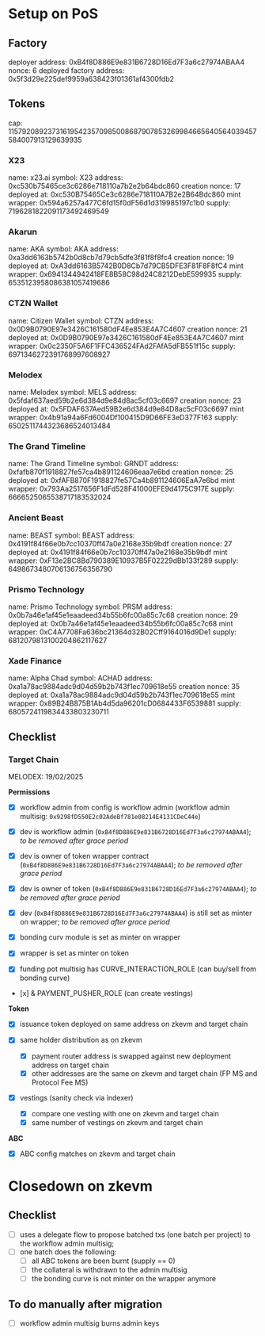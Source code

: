 # Setup on PoS

## Factory

deployer address: 0xB4f8D886E9e831B6728D16Ed7F3a6c27974ABAA4
nonce: 6
deployed factory address: 0x5f3d29e225def9959a638423f01361af4300fdb2

## Tokens

cap: 115792089237316195423570985008687907853269984665640564039457584007913129639935

### X23

name: x23.ai
symbol: X23
address: 0xc530b75465ce3c6286e718110a7b2e2b64bdc860
creation nonce: 17
deployed at: 0xc530B75465Ce3c6286e718110A7B2e2B64Bdc860
mint wrapper: 0x594a6257a477C6fd15f0dF56d1d319985197c1b0
supply: 7196281822091173492469549

### Akarun

name: AKA
symbol: AKA
address: 0xa3dd6163b5742b0d8cb7d79cb5dfe3f81f8f8fc4
creation nonce: 19
deployed at: 0xA3dd6163B5742B0D8Cb7d79CB5DFE3F81F8F8fC4
mint wrapper: 0x6941344942418FE8B58C98d24C8212DebE599935
supply: 6535123958086381057419686

### CTZN Wallet

name: Citizen Wallet
symbol: CTZN
address: 0x0D9B0790E97e3426C161580dF4Ee853E4A7C4607
creation nonce: 21
deployed at: 0x0D9B0790E97e3426C161580dF4Ee853E4A7C4607
mint wrapper: 0x0c2350F5A6F1FFC436524FAd2FAfA5dFB551f15c
supply: 6971346272391768997608927

### Melodex

name: Melodex
symbol: MELS
address: 0x5fdaf637aed59b2e6d384d9e84d8ac5cf03c6697
creation nonce: 23
deployed at: 0x5FDAF637Aed59B2e6d384d9e84D8ac5cF03c6697
mint wrapper: 0x4b91a94a6Fd6004Df100415D9D66FE3eD377F163
supply: 6502511744323686524013484

### The Grand Timeline

name: The Grand Timeline
symbol: GRNDT
address: 0xfafb870f1918827fe57ca4b891124606eaa7e6bd
creation nonce: 25
deployed at: 0xfAFB870F1918827fe57Ca4b891124606EaA7e6bd
mint wrapper: 0x793Aa2517656F1dFd528F41000EFE9d4175C917E
supply: 6666525065538717183532024

### Ancient Beast

name: BEAST
symbol: BEAST
address: 0x4191f84f66e0b7cc10370ff47a0e2168e35b9bdf
creation nonce: 27
deployed at: 0x4191f84f66e0b7cc10370ff47a0e2168e35b9bdf
mint wrapper: 0xF13e2BC8Bd790389E10937B5F02229dBb133f289
supply: 6498673480706136756356790

### Prismo Technology

name: Prismo Technology
symbol: PRSM
address: 0x0b7a46e1af45e1eaadeed34b55b6fc00a85c7c68
creation nonce: 29
deployed at: 0x0b7a46e1af45e1eaadeed34b55b6fc00a85c7c68
mint wrapper: 0xC4A7708Fa636bc21364d32B02Cff9164016d9De1
supply: 6812079813100204862117627

### Xade Finance

name: Alpha Chad
symbol: ACHAD
address: 0xa1a78ac9884adc9d04d59b2b743f1ec709618e55
creation nonce: 35
deployed at: 0xa1a78ac9884adc9d04d59b2b743f1ec709618e55
mint wrapper: 0x89B24B875B1Ab4d5da96201cD0684433F6539881
supply: 6805724119834433803230711

## Checklist

### Target Chain

MELODEX: 19/02/2025

**Permissions**

- [x] workflow admin from config is workflow admin (workflow admin multisig: `0x9298fD550E2c02AdeBf781e08214E4131CDeC44e`)
- [x] dev is workflow admin (`0xB4f8D886E9e831B6728D16Ed7F3a6c27974ABAA4`); _to be removed after grace period_
- [x] dev is owner of token wrapper contract (`0xB4f8D886E9e831B6728D16Ed7F3a6c27974ABAA4`); _to be removed after grace period_
- [x] dev is owner of token (`0xB4f8D886E9e831B6728D16Ed7F3a6c27974ABAA4`); _to be removed after grace period_
- [x] dev (`0xB4f8D886E9e831B6728D16Ed7F3a6c27974ABAA4`) is still set as minter on wrapper; _to be removed after grace period_

- [x] bonding curv module is set as minter on wrapper
- [x] wrapper is set as minter on token

- [x] funding pot multisig has CURVE_INTERACTION_ROLE (can buy/sell from bonding curve)
- [x] & PAYMENT_PUSHER_ROLE (can create vestings)

**Token**

- [x] issuance token deployed on same address on zkevm and target chain

- [x] same holder distribution as on zkevm

  - [x] payment router address is swapped against new deployment address on target chain
  - [x] other addresses are the same on zkevm and target chain (FP MS and Protocol Fee MS)

- [x] vestings (sanity check via indexer)

  - [x] compare one vesting with one on zkevm and target chain
  - [x] same number of vestings on zkevm and target chain

**ABC**

- [x] ABC config matches on zkevm and target chain

# Closedown on zkevm

## Checklist

- [ ] uses a delegate flow to propose batched txs (one batch per project) to the workflow admin multisig;
- [ ] one batch does the following:
  - [ ] all ABC tokens are been burnt (supply == 0)
  - [ ] the collateral is withdrawn to the admin multisig
  - [ ] the bonding curve is not minter on the wrapper anymore

## To do manually after migration

- [ ] workflow admin multisig burns admin keys
